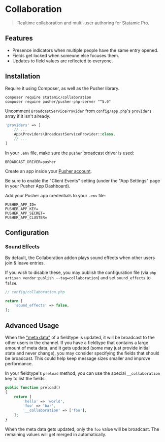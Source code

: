 <!-- statamic:hide -->
# Collaboration

> Realtime collaboration and multi-user authoring for Statamic Pro.
<!-- /statamic:hide -->

## Features

- Presence indicators when multiple people have the same entry opened.
- Fields get locked when someone else focuses them.
- Updates to field values are reflected to everyone.

## Installation

Require it using Composer, as well as the Pusher library.

```
composer require statamic/collaboration
composer require pusher/pusher-php-server "^5.0"
```

Uncomment `BroadcastServiceProvider` from `config/app.php`'s `providers` array if it isn't already.

``` php
'providers' => [
    // ...
    App\Providers\BroadcastServiceProvider::class,
    // ...
]
```

In your `.env` file, make sure the `pusher` broadcast driver is used:

```
BROADCAST_DRIVER=pusher
```

Create an app inside your [Pusher account](https://pusher.com).

Be sure to enable the "Client Events" setting (under the "App Settings" page in your Pusher App Dashboard).

Add your Pusher app credentials to your `.env` file:

```
PUSHER_APP_ID=
PUSHER_APP_KEY=
PUSHER_APP_SECRET=
PUSHER_APP_CLUSTER=
```

## Configuration

### Sound Effects

By default, the Collaboration addon plays sound effects when other users join & leave entries.

If you wish to disable these, you may publish the configuration file (via `php artisan vendor:publish --tag=collaboration`) and set `sound_effects` to `false`.

```php
// config/collaboration.php

return [
    'sound_effects' => false,
];
```

## Advanced Usage

When the ["meta data"](https://statamic.dev/extending/fieldtypes#meta-data) of a fieldtype is updated, it will be broadcast to the other users in the channel. If you have a fieldtype that contains a large amount of meta data, and it gets updated (some may just provide initial state and never change), you may consider specifying the fields that should be broadcast. This could help keep message sizes smaller and improve performance.

In your fieldtype's `preload` method, you can use the special `__collaboration` key to list the fields.

``` php
public function preload()
{
    return [
        'hello' => 'world',
        'foo' => 'bar',
        '__collaboration' => ['foo'],
    ];
}
```

When the meta data gets updated, only the `foo` value will be broadcast. The remaining values will get merged in automatically.
